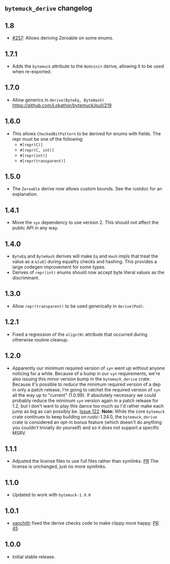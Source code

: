 
## `bytemuck_derive` changelog

## 1.8

* [#257](https://github.com/Lokathor/bytemuck/pull/257): Allows deriving Zeroable on some enums.

## 1.7.1

* Adds the `bytemuck` attribute to the `NoUninit` derive, allowing it to be used when re-exported.

## 1.7.0

* Allow generics in `derive(ByteEq, ByteHash)` https://github.com/Lokathor/bytemuck/pull/219

## 1.6.0

* This allows `CheckedBitPattern` to be derived for enums with fields.
  The repr must be one of the following:
  * `#[repr(C)]`
  * `#[repr(C, int)]`
  * `#[repr(int)]`
  * `#[repr(transparent)]`

## 1.5.0

* The `Zeroable` derive now allows custom bounds. See the rustdoc for an explanation.

## 1.4.1

* Move the `syn` dependency to use version 2.
  This should not affect the public API in any way.

## 1.4.0

* `ByteEq` and `ByteHash` derives will make `Eq` and `Hash` impls that treat the
  value as a `&[u8]` during equality checks and hashing. This provides a large
  codegen improvement for some types.
* Derives of `repr(int)` enums should now accept byte literal values as the
  discriminant.

## 1.3.0

* Allow `repr(transparent)` to be used generically in `derive(Pod)`.

## 1.2.1

* Fixed a regression of the `align(N)` attribute that occurred during otherwise
  routine cleanup.

## 1.2.0

* Apparently our minimum required version of `syn` went up without anyone
  noticing for a while. Because of a bump in our `syn` requirements, we're also
  issuing this minor version bump in the `bytemuck_derive` crate. Because it's
  possible to *reduce* the minimum required version of a dep in only a patch
  release, I'm going to ratchet the required version of `syn` all the way up to
  "current" (1.0.99). If absolutely necessary we could probably reduce the
  minimum `syn` version again in a patch release for 1.2, but I don't want to
  play this dance too much so I'd rather make each jump as big as can possibly
  be. [Issue 122](https://github.com/Lokathor/bytemuck/issues/122). **Note:**
  While the core `bytemuck` crate continues to keep building on rustc-1.34.0,
  the `bytemuck_derive` crate is considered an opt-in bonus feature (which
  doesn't do anything you couldn't trivially do yourself) and so it does not
  support a specific MSRV.

## 1.1.1

* Adjusted the license files to use full files rather than symlinks.
  [PR](https://github.com/Lokathor/bytemuck/pull/118)
  The license is unchanged, just no more symlinks.

## 1.1.0

* Updated to work with `bytemuck-1.9.0`

## 1.0.1

* [yanchith](https://github.com/yanchith) fixed the derive checks code to make clippy more happy.
[PR 45](https://github.com/Lokathor/bytemuck/pull/45)

## 1.0.0

* Initial stable release.
